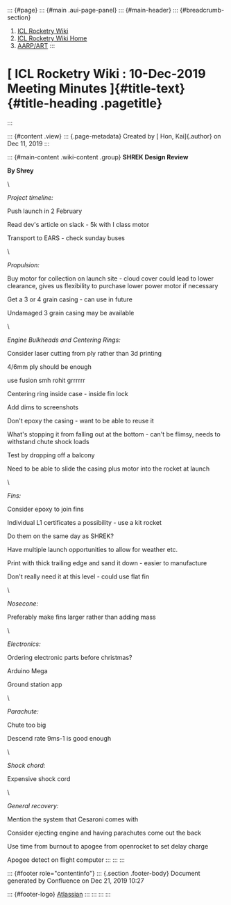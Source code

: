 ::: {#page}
::: {#main .aui-page-panel}
::: {#main-header}
::: {#breadcrumb-section}
1.  [ICL Rocketry Wiki](index.html)
2.  [ICL Rocketry Wiki Home](ICL-Rocketry-Wiki-Home_142270843.html)
3.  [AARP/ART](142275393.html)
:::

[ ICL Rocketry Wiki : 10-Dec-2019 Meeting Minutes ]{#title-text} {#title-heading .pagetitle}
================================================================
:::

::: {#content .view}
::: {.page-metadata}
Created by [ Hon, Kai]{.author} on Dec 11, 2019
:::

::: {#main-content .wiki-content .group}
**SHREK Design Review**

**By Shrey**

\

*Project timeline:*

Push launch in 2 February

Read dev's article on slack - 5k with I class motor

Transport to EARS - check sunday buses

\

*Propulsion:*

Buy motor for collection on launch site - cloud cover could lead to
lower clearance, gives us flexibility to purchase lower power motor if
necessary

Get a 3 or 4 grain casing - can use in future

Undamaged 3 grain casing may be available

\

*Engine Bulkheads and Centering Rings:*

Consider laser cutting from ply rather than 3d printing

4/6mm ply should be enough

use fusion smh rohit grrrrrr

Centering ring inside case - inside fin lock

Add dims to screenshots

Don't epoxy the casing - want to be able to reuse it

What's stopping it from falling out at the bottom - can't be flimsy,
needs to withstand chute shock loads

Test by dropping off a balcony

Need to be able to slide the casing plus motor into the rocket at launch

\

*Fins:*

Consider epoxy to join fins 

Individual L1 certificates a possibility - use a kit rocket

Do them on the same day as SHREK?

Have multiple launch opportunities to allow for weather etc.

Print with thick trailing edge and sand it down - easier to manufacture

Don't really need it at this level - could use flat fin

\

*Nosecone:*

Preferably make fins larger rather than adding mass

\

*Electronics:*

Ordering electronic parts before christmas?

Arduino Mega

Ground station app

\

*Parachute:*

Chute too big

Descend rate 9ms-1 is good enough

\

*Shock chord:*

Expensive shock cord

\

*General recovery:*

Mention the system that Cesaroni comes with

Consider ejecting engine and having parachutes come out the back

Use time from burnout to apogee from openrocket to set delay charge

Apogee detect on flight computer
:::
:::
:::

::: {#footer role="contentinfo"}
::: {.section .footer-body}
Document generated by Confluence on Dec 21, 2019 10:27

::: {#footer-logo}
[Atlassian](http://www.atlassian.com/)
:::
:::
:::
:::
